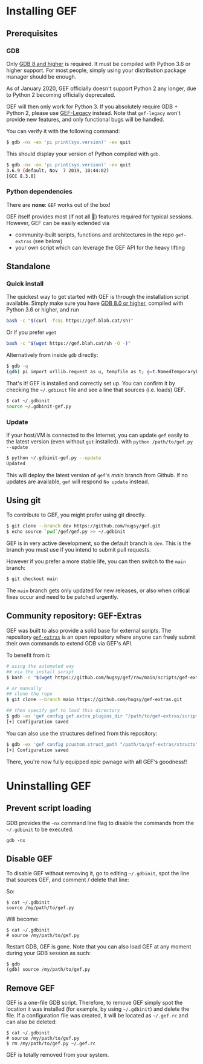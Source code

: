 # Installing GEF

## Prerequisites

### GDB

Only [GDB 8 and higher](https://www.gnu.org/s/gdb) is required. It must be compiled with Python 3.6 or higher support. For most people, simply using your distribution package manager should be enough.

As of January 2020, GEF officially doesn't support Python 2 any longer, due to Python 2 becoming officially deprecated.

GEF will then only work for Python 3. If you absolutely require GDB + Python 2, please use [GEF-Legacy](https://github.com/hugsy/gef-legacy) instead. Note that `gef-legacy` won't provide new features, and only functional bugs will be handled.

You can verify it with the following command:

```bash
$ gdb -nx -ex 'pi print(sys.version)' -ex quit
```

This should display your version of Python compiled with `gdb`.

```bash
$ gdb -nx -ex 'pi print(sys.version)' -ex quit
3.6.9 (default, Nov  7 2019, 10:44:02)
[GCC 8.3.0]
```

### Python dependencies

There are **none**: `GEF` works out of the box!

GEF itself provides most (if not all 🤯) features required for typical sessions. However, GEF can be easily extended via
 - community-built scripts, functions and architectures in the repo `gef-extras` (see below)
 - your own script which can leverage the GEF API for the heavy lifting


## Standalone

### Quick install

The quickest way to get started with GEF is through the installation script available. Simply make sure you have [GDB 8.0 or higher](https://www.gnu.org/s/gdb), compiled with Python 3.6 or higher, and run

```bash
bash -c "$(curl -fsSL https://gef.blah.cat/sh)"
```

Or if you prefer `wget`
```bash
bash -c "$(wget https://gef.blah.cat/sh -O -)"
```

Alternatively from inside `gdb` directly:

```bash
$ gdb -q
(gdb) pi import urllib.request as u, tempfile as t; g=t.NamedTemporaryFile(suffix='-gef.py'); open(g.name, 'wb+').write(u.urlopen('https://tinyurl.com/gef-main').read()); gdb.execute('source %s' % g.name)
```

That's it! GEF is installed and correctly set up. You can confirm it by checking the `~/.gdbinit` file and see a line that sources (i.e. loads) GEF.

```bash
$ cat ~/.gdbinit
source ~/.gdbinit-gef.py
```


### Update

If your host/VM is connected to the Internet, you can update `gef` easily to the latest version (even without `git` installed). with `python /path/to/gef.py --update`

```bash
$ python ~/.gdbinit-gef.py --update
Updated
```

This will deploy the latest version of `gef`'s _main_ branch from Github. If no updates are available, `gef` will respond `No update` instead.

## Using git

To contribute to GEF, you might prefer using git directly.

```bash
$ git clone --branch dev https://github.com/hugsy/gef.git
$ echo source `pwd`/gef/gef.py >> ~/.gdbinit
```

GEF is in very active development, so the default branch is `dev`. This is the branch you must use if you intend to submit pull requests.

However if you prefer a more stable life, you can then switch to the `main` branch:

```bash
$ git checkout main
```

The `main` branch gets only updated for new releases, or also when critical fixes occur and need to be patched urgently.


## Community repository: GEF-Extras

GEF was built to also provide a solid base for external scripts. The repository [`gef-extras`](https://github.com/hugsy/gef-extras) is an open repository where anyone can freely submit their own commands to extend GDB via GEF's API.

To benefit from it:
```bash
# using the automated way
## via the install script
$ bash -c "$(wget https://github.com/hugsy/gef/raw/main/scripts/gef-extras.sh -O -)"

# or manually
## clone the repo
$ git clone --branch main https://github.com/hugsy/gef-extras.git

## then specify gef to load this directory
$ gdb -ex 'gef config gef.extra_plugins_dir "/path/to/gef-extras/scripts"' -ex 'gef save' -ex quit
[+] Configuration saved
```

You can also use the structures defined from this repository:

```bash
$ gdb -ex 'gef config pcustom.struct_path "/path/to/gef-extras/structs"' -ex 'gef save' -ex quit
[+] Configuration saved
```

There, you're now fully equipped epic pwnage with **all** GEF's goodness!!


# Uninstalling GEF

## Prevent script loading

GDB provides the `-nx` command line flag to disable the commands from the `~/.gdbinit` to be executed.

```text
gdb -nx
```

## Disable GEF

To disable GEF without removing it, go to editing `~/.gdbinit`, spot the line that sources GEF, and comment / delete that line:

So:

```text
$ cat ~/.gdbinit
source /my/path/to/gef.py
```

Will become:
```text
$ cat ~/.gdbinit
# source /my/path/to/gef.py
```

Restart GDB, GEF is gone. Note that you can also load GEF at any moment during your GDB session as such:

```text
$ gdb
(gdb) source /my/path/to/gef.py
```

## Remove GEF

GEF is a one-file GDB script. Therefore, to remove GEF simply spot the location it was installed (for example, by using `~/.gdbinit`) and delete the file.
If a configuration file was created, it will be located as `~/.gef.rc` and can also be deleted:

```text
$ cat ~/.gdbinit
# source /my/path/to/gef.py
$ rm /my/path/to/gef.py ~/.gef.rc
```

GEF is totally removed from your system.
